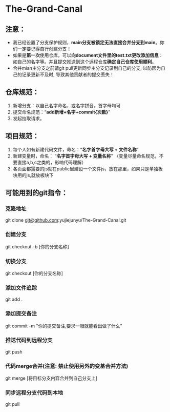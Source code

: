 # The-Grand-Canal
## 注意：
  * 我已经设置了分支保护规则，**main分支被锁定无法直接合并分支到main**。你们一定要记得自行创建分支！
  * 如果是**第一次**使用仓库，可以**向document文件里的test.txt更改添加信息**：如自己的名字等。并且提交推送到这个远程仓库**确定自己仓库使用顺利**。
  * 合并mian主分支之前请git pull更新同步主分支记录到自己的分支, 以防因为自己的记录更新不及时, 导致其他贡献者的提交丢失！
## 仓库规范：
1. 新增分支：以自己名字命名，或名字拼音，首字母均可
2. 提交命名规范：“**add新增+名字+commit{次数}**”
3. 发起拉取请求。
## 项目规范：
1. 每个人如有新建代码文件，命名：“**名字首字母大写 + 文件名称**”
2. 新建变量时，命名： “**名字首字母大写 + 变量名称**”     （变量尽量命名规范，不要直接a,b,c之类的，影响代码理解）
3. 各页面都需要的js就在public里建设一个文件js，放在那里，如果只是单独板块用的js,就放板块下
## 可能用到的git指令：
### 克隆地址
git clone git@github.com:yujiejunyu/The-Grand-Canal.git

### 创建分支
git checkout -b [你的分支名称]

### 切换分支
git checkout [你的分支名称]

### 添加文件追踪
git add .

### 添加提交备注
git commit -m "你的提交备注,要求一眼就能看出做了什么"

### 推送代码到远程分支
git push

### 代码merge合并(注意: 禁止使用另外的变基合并方法)
git merge [将目标分支内容合并到自己分支上]

### 同步远程分支代码到本地
git pull

